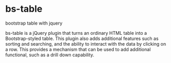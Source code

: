 # bs-table
bootstrap table with jquery

bs-table is a jQuery plugin that turns an ordinary HTML table into a Bootstrap-styled table. This plugin also adds additional features such as sorting and searching, and the ability to interact with the data by clicking on a row. This provides a mechanism that can be used to add additional functional, such as a drill down capability.
